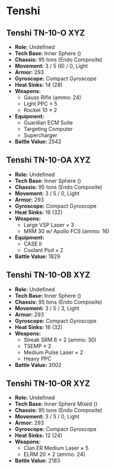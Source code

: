 # Tenshi
## Tenshi TN-10-O XYZ
- **Role:** Undefined
- **Tech Base:** Inner Sphere ()
- **Chassis:** 95 tons (Endo Composite)
- **Movement:** 3 / 5 (6) / 0, Light
- **Armor:** 293
- **Gyroscope:** Compact Gyroscope
- **Heat Sinks:** 14 (28)
- **Weapons:**
  - Gauss Rifle (ammo: 24)
  - Light PPC × 5
  - Rocket 10 × 2
- **Equipment:**
  - Guardian ECM Suite
  - Targeting Computer
  - Supercharger
- **Battle Value:** 2542

## Tenshi TN-10-OA XYZ
- **Role:** Undefined
- **Tech Base:** Inner Sphere ()
- **Chassis:** 95 tons (Endo Composite)
- **Movement:** 3 / 5 / 0, Light
- **Armor:** 293
- **Gyroscope:** Compact Gyroscope
- **Heat Sinks:** 16 (32)
- **Weapons:**
  - Large VSP Laser × 3
  - MRM 30 w/ Apollo FCS (ammo: 16)
- **Equipment:**
  - CASE II
  - Coolant Pod × 2
- **Battle Value:** 1829

## Tenshi TN-10-OB XYZ
- **Role:** Undefined
- **Tech Base:** Inner Sphere ()
- **Chassis:** 95 tons (Endo Composite)
- **Movement:** 3 / 5 / 3, Light
- **Armor:** 293
- **Gyroscope:** Compact Gyroscope
- **Heat Sinks:** 16 (32)
- **Weapons:**
  - Streak SRM 6 × 2 (ammo: 30)
  - TSEMP × 2
  - Medium Pulse Laser × 2
  - Heavy PPC
- **Battle Value:** 3002

## Tenshi TN-10-OR XYZ
- **Role:** Undefined
- **Tech Base:** Inner Sphere Mixed ()
- **Chassis:** 95 tons (Endo Composite)
- **Movement:** 3 / 5 / 0, Light
- **Armor:** 293
- **Gyroscope:** Compact Gyroscope
- **Heat Sinks:** 12 (24)
- **Weapons:**
  - Clan ER Medium Laser × 5
  - ELRM 20 × 2 (ammo: 24)
- **Battle Value:** 2183

